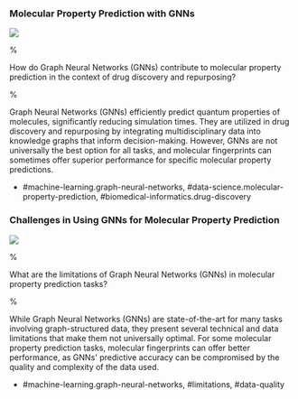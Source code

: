 ### Molecular Property Prediction with GNNs

![](https://cdn.mathpix.com/cropped/2024_05_28_c0bf3ea8d2afef31b3f6g-1.jpg?height=663&width=904&top_left_y=1804&top_left_x=1050)

%

How do Graph Neural Networks (GNNs) contribute to molecular property prediction in the context of drug discovery and repurposing?

%

Graph Neural Networks (GNNs) efficiently predict quantum properties of molecules, significantly reducing simulation times. They are utilized in drug discovery and repurposing by integrating multidisciplinary data into knowledge graphs that inform decision-making. However, GNNs are not universally the best option for all tasks, and molecular fingerprints can sometimes offer superior performance for specific molecular property predictions.

- #machine-learning.graph-neural-networks, #data-science.molecular-property-prediction, #biomedical-informatics.drug-discovery

### Challenges in Using GNNs for Molecular Property Prediction

![](https://cdn.mathpix.com/cropped/2024_05_28_c0bf3ea8d2afef31b3f6g-1.jpg?height=663&width=904&top_left_y=1804&top_left_x=1050)

%

What are the limitations of Graph Neural Networks (GNNs) in molecular property prediction tasks?

%

While Graph Neural Networks (GNNs) are state-of-the-art for many tasks involving graph-structured data, they present several technical and data limitations that make them not universally optimal. For some molecular property prediction tasks, molecular fingerprints can offer better performance, as GNNs' predictive accuracy can be compromised by the quality and complexity of the data used.

- #machine-learning.graph-neural-networks, #limitations, #data-quality